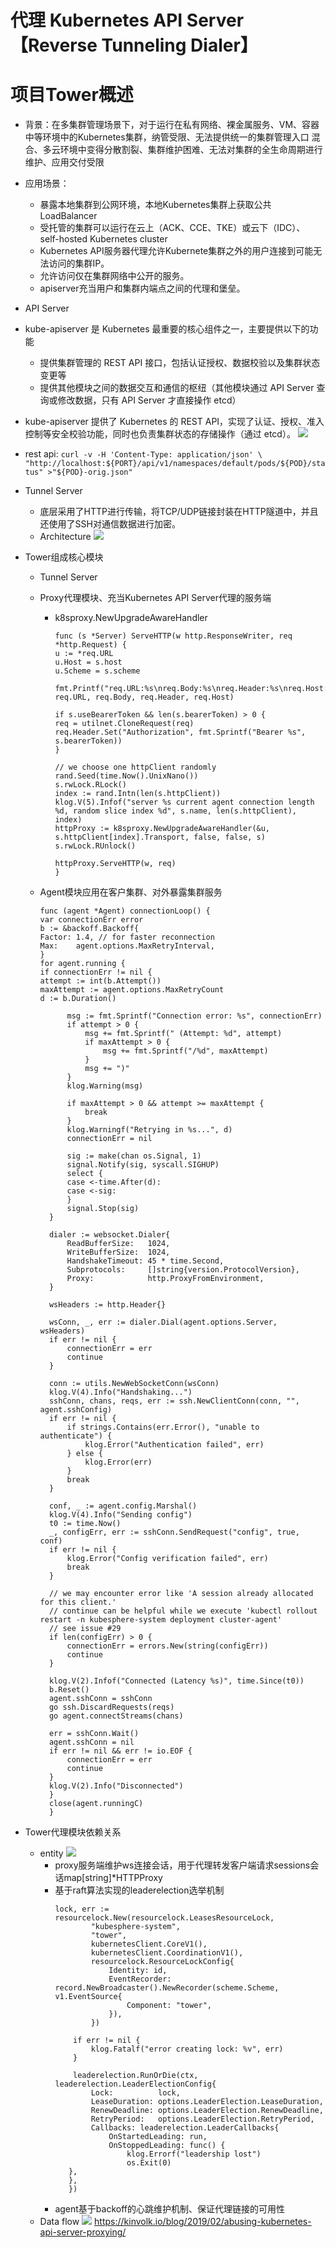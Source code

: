 
# 代理 Kubernetes API Server【Reverse Tunneling Dialer】

# 项目Tower概述
  - 背景：在多集群管理场景下，对于运行在私有网络、裸金属服务、VM、容器中等环境中的Kubernetes集群，纳管受限、无法提供统一的集群管理入口
    混合、多云环境中变得分散割裂、集群维护困难、无法对集群的全生命周期进行维护、应用交付受限

  - 应用场景：
    - 暴露本地集群到公网环境，本地Kubernetes集群上获取公共LoadBalancer
    - 受托管的集群可以运行在云上（ACK、CCE、TKE）或云下（IDC）、 self-hosted Kubernetes cluster
    - Kubernetes API服务器代理允许Kubernete集群之外的用户连接到可能无法访问的集群IP。
    - 允许访问仅在集群网络中公开的服务。
    - apiserver充当用户和集群内端点之间的代理和堡垒。
    
  - API Server
  - kube-apiserver 是 Kubernetes 最重要的核心组件之一，主要提供以下的功能
    - 提供集群管理的 REST API 接口，包括认证授权、数据校验以及集群状态变更等
    - 提供其他模块之间的数据交互和通信的枢纽（其他模块通过 API Server 查询或修改数据，只有 API Server 才直接操作 etcd）
  - kube-apiserver 提供了 Kubernetes 的 REST API，实现了认证、授权、准入控制等安全校验功能，同时也负责集群状态的存储操作（通过 etcd）。
  ![](kube-apiserver.png)
  - rest api:
    `
    curl -v -H 'Content-Type: application/json' \
    "http://localhost:${PORT}/api/v1/namespaces/default/pods/${POD}/status" >"${POD}-orig.json"
    `
  - Tunnel Server
    - 底层采用了HTTP进行传输，将TCP/UDP链接封装在HTTP隧道中，并且还使用了SSH对通信数据进行加密。
    - Architecture
    ![](chisel.png)
  - Tower组成核心模块
    - Tunnel Server
    - Proxy代理模块、充当Kubernetes API Server代理的服务端
      - k8sproxy.NewUpgradeAwareHandler
        ````
        func (s *Server) ServeHTTP(w http.ResponseWriter, req *http.Request) {
        u := *req.URL
        u.Host = s.host
        u.Scheme = s.scheme

        fmt.Printf("req.URL:%s\nreq.Body:%s\nreq.Header:%s\nreq.Host:%s\n", req.URL, req.Body, req.Header, req.Host)

        if s.useBearerToken && len(s.bearerToken) > 0 {
        req = utilnet.CloneRequest(req)
        req.Header.Set("Authorization", fmt.Sprintf("Bearer %s", s.bearerToken))
        }

        // we choose one httpClient randomly
        rand.Seed(time.Now().UnixNano())
        s.rwLock.RLock()
        index := rand.Intn(len(s.httpClient))
        klog.V(5).Infof("server %s current agent connection length %d, random slice index %d", s.name, len(s.httpClient), index)
        httpProxy := k8sproxy.NewUpgradeAwareHandler(&u, s.httpClient[index].Transport, false, false, s)
        s.rwLock.RUnlock()

        httpProxy.ServeHTTP(w, req)
        }
    - Agent模块应用在客户集群、对外暴露集群服务
       
      ````
      func (agent *Agent) connectionLoop() {
      var connectionErr error
      b := &backoff.Backoff{
      Factor: 1.4, // for faster reconnection
      Max:    agent.options.MaxRetryInterval,
      }
      for agent.running {
      if connectionErr != nil {
      attempt := int(b.Attempt())
      maxAttempt := agent.options.MaxRetryCount
      d := b.Duration()

    		msg := fmt.Sprintf("Connection error: %s", connectionErr)
    		if attempt > 0 {
    			msg += fmt.Sprintf(" (Attempt: %d", attempt)
    			if maxAttempt > 0 {
    				msg += fmt.Sprintf("/%d", maxAttempt)
    			}
    			msg += ")"
    		}
    		klog.Warning(msg)

    		if maxAttempt > 0 && attempt >= maxAttempt {
    			break
    		}
    		klog.Warningf("Retrying in %s...", d)
    		connectionErr = nil

    		sig := make(chan os.Signal, 1)
    		signal.Notify(sig, syscall.SIGHUP)
    		select {
    		case <-time.After(d):
    		case <-sig:
    		}
    		signal.Stop(sig)
    	}

    	dialer := websocket.Dialer{
    		ReadBufferSize:   1024,
    		WriteBufferSize:  1024,
    		HandshakeTimeout: 45 * time.Second,
    		Subprotocols:     []string{version.ProtocolVersion},
    		Proxy:            http.ProxyFromEnvironment,
    	}

    	wsHeaders := http.Header{}

    	wsConn, _, err := dialer.Dial(agent.options.Server, wsHeaders)
    	if err != nil {
    		connectionErr = err
    		continue
    	}

    	conn := utils.NewWebSocketConn(wsConn)
    	klog.V(4).Info("Handshaking...")
    	sshConn, chans, reqs, err := ssh.NewClientConn(conn, "", agent.sshConfig)
    	if err != nil {
    		if strings.Contains(err.Error(), "unable to authenticate") {
    			klog.Error("Authentication failed", err)
    		} else {
    			klog.Error(err)
    		}
    		break
    	}

    	conf, _ := agent.config.Marshal()
    	klog.V(4).Info("Sending config")
    	t0 := time.Now()
    	_, configErr, err := sshConn.SendRequest("config", true, conf)
    	if err != nil {
    		klog.Error("Config verification failed", err)
    		break
    	}

    	// we may encounter error like 'A session already allocated for this client.'
    	// continue can be helpful while we execute 'kubectl rollout restart -n kubesphere-system deployment cluster-agent'
    	// see issue #29
    	if len(configErr) > 0 {
    		connectionErr = errors.New(string(configErr))
    		continue
    	}

    	klog.V(2).Infof("Connected (Latency %s)", time.Since(t0))
    	b.Reset()
    	agent.sshConn = sshConn
    	go ssh.DiscardRequests(reqs)
    	go agent.connectStreams(chans)

    	err = sshConn.Wait()
    	agent.sshConn = nil
    	if err != nil && err != io.EOF {
    		connectionErr = err
    		continue
    	}
    	klog.V(2).Info("Disconnected")
        }
        close(agent.runningC)
        }  
  - Tower代理模块依赖关系
    - entity
      ![](remotedialer.png)
      - proxy服务端维护ws连接会话，用于代理转发客户端请求sessions会话map[string]*HTTPProxy
      - 基于raft算法实现的leaderelection选举机制
        ````
        lock, err := resourcelock.New(resourcelock.LeasesResourceLock,
				"kubesphere-system",
				"tower",
				kubernetesClient.CoreV1(),
				kubernetesClient.CoordinationV1(),
				resourcelock.ResourceLockConfig{
					Identity: id,
					EventRecorder: record.NewBroadcaster().NewRecorder(scheme.Scheme, v1.EventSource{
						Component: "tower",
					}),
				})

			if err != nil {
				klog.Fatalf("error creating lock: %v", err)
			}

			leaderelection.RunOrDie(ctx, leaderelection.LeaderElectionConfig{
				Lock:          lock,
				LeaseDuration: options.LeaderElection.LeaseDuration,
				RenewDeadline: options.LeaderElection.RenewDeadline,
				RetryPeriod:   options.LeaderElection.RetryPeriod,
				Callbacks: leaderelection.LeaderCallbacks{
					OnStartedLeading: run,
					OnStoppedLeading: func() {
						klog.Errorf("leadership lost")
						os.Exit(0)
           },
           },
           })
      - agent基于backoff的心跳维护机制、保证代理链接的可用性
    - Data flow
      ![](remotedialer-flow.png)
      https://kinvolk.io/blog/2019/02/abusing-kubernetes-api-server-proxying/
  
